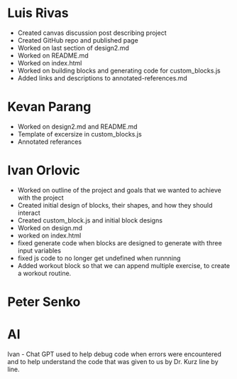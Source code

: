 # Luis Rivas
- Created canvas discussion post describing project
- Created GitHub repo and published page
- Worked on last section of design2.md
- Worked on README.md
- Worked on index.html
- Worked on building blocks and generating code for custom_blocks.js
- Added links and descriptions to annotated-references.md
# Kevan Parang
- Worked on design2.md and README.md
- Template of excersize in custom_blocks.js
- Annotated referances
# Ivan Orlovic
- Worked on outline of the project and goals that we wanted to achieve with the project
- Created initial design of blocks, their shapes, and how they should interact
- Created custom_block.js and initial block designs
- Worked on design.md
- worked on index.html
- fixed generate code when blocks are designed to generate with three input variables
- fixed js code to no longer get undefined when runnning
- Added workout block so that we can append multiple exercise, to create a workout routine.
# Peter Senko

# AI
Ivan - Chat GPT used to help debug code when errors were encountered and to help understand the code that was given to us by Dr. Kurz line by line. 